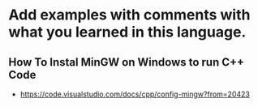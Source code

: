 # Add examples with comments with what you learned in this language.

## How To Instal MinGW on Windows to run C++ Code
- https://code.visualstudio.com/docs/cpp/config-mingw?from=20423
